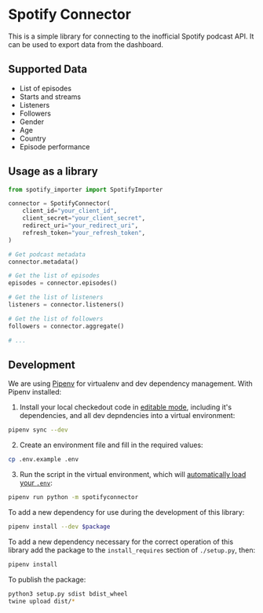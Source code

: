 # Spotify Connector

This is a simple library for connecting to the inofficial Spotify podcast API.
It can be used to export data from the dashboard.

## Supported Data

- List of episodes
- Starts and streams
- Listeners
- Followers
- Gender
- Age
- Country
- Episode performance

## Usage as a library

```python
from spotify_importer import SpotifyImporter

connector = SpotifyConnector(
    client_id="your_client_id",
    client_secret="your_client_secret",
    redirect_uri="your_redirect_uri",
    refresh_token="your_refresh_token",
)

# Get podcast metadata
connector.metadata()

# Get the list of episodes
episodes = connector.episodes()

# Get the list of listeners
listeners = connector.listeners()

# Get the list of followers
followers = connector.aggregate()

# ...
```

## Development

We are using [Pipenv](https://pipenv.pypa.io/en/latest/index.html#install-pipenv-today) for virtualenv and dev dependency management. With Pipenv installed:

1. Install your local checkedout code in [editable mode](https://setuptools.pypa.io/en/latest/userguide/development_mode.html), including it's dependencies, and all dev depndencies into a virtual environment:

```sh
pipenv sync --dev
```

2. Create an environment file and fill in the required values:

```sh
cp .env.example .env
```

3. Run the script in the virtual environment, which will [automatically load your `.env`](https://pipenv.pypa.io/en/latest/advanced/#automatic-loading-of-env):

```sh
pipenv run python -m spotifyconnector
```

To add a new dependency for use during the development of this library:

```sh
pipenv install --dev $package
```

To add a new dependency necessary for the correct operation of this library add the package to the `install_requires` section of `./setup.py`, then:

```sh
pipenv install
```

To publish the package:

```sh
python3 setup.py sdist bdist_wheel
twine upload dist/*
```
